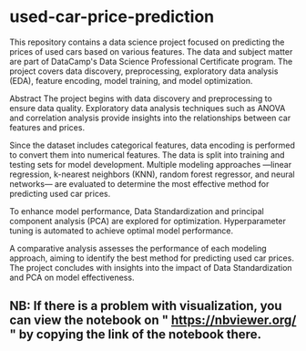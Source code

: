 # used-car-price-prediction

This repository contains a data science project focused on predicting the prices of used cars based on various features. The data and subject matter are part of DataCamp's Data Science Professional Certificate program. The project covers data discovery, preprocessing, exploratory data analysis (EDA), feature encoding, model training, and model optimization.

Abstract
The project begins with data discovery and preprocessing to ensure data quality. Exploratory data analysis techniques such as ANOVA and correlation analysis provide insights into the relationships between car features and prices.

Since the dataset includes categorical features, data encoding is performed to convert them into numerical features. The data is split into training and testing sets for model development. 
Multiple modeling approaches —linear regression, k-nearest neighbors (KNN), random forest regressor, and neural networks— are evaluated to determine the most effective method for predicting used car prices.

To enhance model performance, Data Standardization and principal component analysis (PCA) are explored for optimization. Hyperparameter tuning is automated to achieve optimal model performance.

A comparative analysis assesses the performance of each modeling approach, aiming to identify the best method for predicting used car prices. The project concludes with insights into the impact of Data Standardization and PCA on model effectiveness.

## NB: If there is a problem with visualization, you can view the notebook on " https://nbviewer.org/ " by copying the link of the notebook there.
